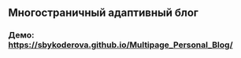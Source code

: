## Многостраничный адаптивный блог
### Демо: https://sbykoderova.github.io/Multipage_Personal_Blog/
